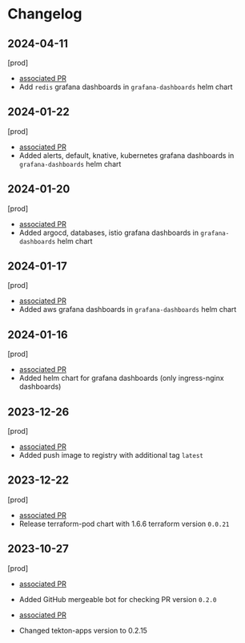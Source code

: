 # Changelog

## 2024-04-11

[prod]

- [associated PR](https://github.com/saritasa-nest/saritasa-devops-helm-charts/pull/118)
- Add `redis` grafana dashboards in `grafana-dashboards` helm chart


## 2024-01-22

[prod]

- [associated PR](https://github.com/saritasa-nest/saritasa-devops-helm-charts/pull/108)
- Added alerts, default, knative, kubernetes grafana dashboards in `grafana-dashboards` helm chart

## 2024-01-20

[prod]

- [associated PR](https://github.com/saritasa-nest/saritasa-devops-helm-charts/pull/107)
- Added argocd, databases, istio grafana dashboards in `grafana-dashboards` helm chart

## 2024-01-17

[prod]

- [associated PR](https://github.com/saritasa-nest/saritasa-devops-helm-charts/pull/106)
- Added aws grafana dashboards in `grafana-dashboards` helm chart

## 2024-01-16

[prod]

- [associated PR](https://github.com/saritasa-nest/saritasa-devops-helm-charts/pull/105)
- Added helm chart for grafana dashboards (only ingress-nginx dashboards)

## 2023-12-26

[prod]

- [associated PR](https://github.com/saritasa-nest/saritasa-devops-helm-charts/pull/100)
- Added push image to registry with additional tag `latest`

## 2023-12-22

[prod]

- [associated PR](https://github.com/saritasa-nest/saritasa-devops-helm-charts/pull/104)
- Release terraform-pod chart with 1.6.6 terraform version `0.0.21`

## 2023-10-27

[prod]

- [associated PR](https://github.com/saritasa-nest/saritasa-devops-helm-charts/pull/99)
- Added GitHub mergeable bot for checking PR  version `0.2.0`

- [associated PR](https://github.com/saritasa-nest/saritasa-devops-helm-charts/pull/98)
- Changed tekton-apps version to 0.2.15
